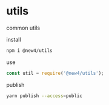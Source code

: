 # utils

common utils

install

```bash
npm i @new4/utils
```

use

```js
const util = require('@new4/utils');
```

publish

```bash
yarn publish --access=public
```
